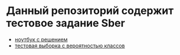 # Данный репозиторий содержит тестовое задание Sber

- [ноутбук с решением](https://github.com/Matvey-1212/test/blob/main/sber.ipynb)
- [тестовая выборка с вероятностью классов](https://github.com/Matvey-1212/test/blob/main/df_test_prediction.csv)
